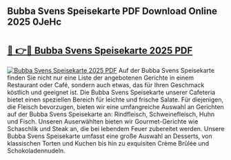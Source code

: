 ## Bubba Svens Speisekarte PDF Download Online 2025 0JeHc

# <h2><a href="http://gcc07au.nevu.top/?p=Bubba+Svens+Speisekarte">🔗 👉🔴 Bubba Svens Speisekarte 2025 PDF</a></h2>

[![Bubba Svens Speisekarte 2025 PDF](https://i.imgur.com/dBaPXMq.png)](http://gcc07au.nevu.top/?p=Bubba+Svens+Speisekarte)
Auf der Bubba Svens Speisekarte finden Sie nicht nur eine Liste der angebotenen Gerichte in einem Restaurant oder Café, sondern auch etwas, das für Ihren Geschmack köstlich und geeignet ist. Die Bubba Svens Speisekarte unserer Cafeteria bietet einen speziellen Bereich für leichte und frische Salate. Für diejenigen, die Fleisch bevorzugen, bieten wir eine umfangreiche Auswahl an Gerichten auf der Bubba Svens Speisekarte an: Rindfleisch, Schweinefleisch, Huhn und Fisch. Unseren Auserwählten bieten wir Gourmet-Gerichte wie Schaschlik und Steak an, die bei lebendem Feuer zubereitet werden. Unsere Bubba Svens Speisekarte umfasst eine große Auswahl an Desserts, von klassischen Torten und Kuchen bis hin zu exquisiten Crème Brûlée und Schokoladennudeln.
